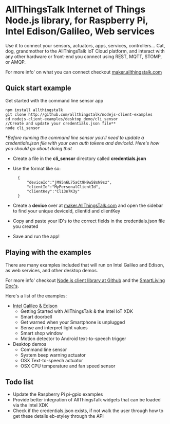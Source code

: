 # AllThingsTalk Internet of Things Node.js library, for Raspberry Pi, Intel Edison/Galileo, Web services

Use it to connect your sensors, actuators, apps, services, controllers... Cat, dog, grandmother to the AllThingsTalk IoT Cloud platform, and interact with any other hardware or front-end you connect using REST, MQTT, STOMP, or AMQP.

For more info' on what you can connect checkout [maker.allthingstalk.com](http://www.maker.allthingstalk.com)

## Quick start example
Get started with the command line sensor app

	npm install allthingstalk
	git clone http://github.com/allthingstalk/nodejs-client-examples
	cd nodejs-client-examples/desktop_demo/cli_sensor
	//Create and update your credentials.json file**
	node cli_sensor

**Before running the command line sensor you'll need to update a credentials.json file with your own auth tokens and deviceId. Here's how you should go about doing that*

- Create a file in the **cli_sensor** directory called **credentials.json**
- Use the format like so:
	
		{
   		 	"deviceId":"jM95n6L75aCt9H9w58sN9sz",
   			"clientId":"MyPersonalClientId",
   			"clientKey":"Cl13n7K3y"
		}

- Create a **device** over at [maker.AllThingsTalk.com](http://maker.allthingstalk.com) and open the sidebar to find your unique deviceId, clientId and clientKey
- Copy and paste your ID's to the correct fields in the credentials.json file you created
- Save and run the app!


## Playing with the examples
There are many examples included that will run on Intel Galileo and Edison, as web services, and other desktop demos. 

For more info' checkout [Node.js client library at Github](https://github.com/allthingstalk/nodejs-client) and the [SmartLiving Doc's](http://docs.smartliving.io).

Here's a list of the examples:

- [Intel Galileo & Edison](https://github.com/allthingstalk/nodejs-client-examples/tree/master/intel)
	- Getting Started with AllThingsTalk & the Intel IoT XDK
	- Smart doorbell
	- Get warned when your Smartphone is unplugged
	- Sense and interpret light values
	- Smart shop window
	- Motion detector to Android text-to-speech trigger
- Desktop demos
	- Command line sensor
	- System beep warning actuator
	- OSX Text-to-speech actuator 
	- OSX CPU temperature and fan speed sensor

## Todo list
- Update the Raspberry Pi pi-gpio examples 
- Provide better integration of AllThingsTalk widgets that can be loaded via the Intel XDK
- Check if the credentials.json exists, if not walk the user through how to get these details eb-styley through the API
